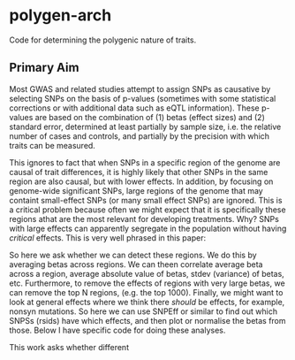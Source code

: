 # polygen-arch
Code for determining the polygenic nature of traits.

## Primary Aim
Most GWAS and related studies attempt to assign SNPs as causative by selecting SNPs on the basis of p-values (sometimes with some statistical corrections or with additional data such as eQTL information). These p-values are based on the combination of (1) betas (effect sizes) and (2) standard error, determined at least partially by sample size, i.e. the relative number of cases and controls, and partially by the precision with which traits can be measured.

This ignores to fact that when SNPs in a specific region of the genome are causal of trait differences, it is highly likely that other SNPs in the same region are also causal, but with lower effects. In addition, by focusing on genome-wide significant SNPs, large regions of the genome that may containt small-effect SNPs (or many small effect SNPs) are ignored. This is a critical problem because often we might expect that it is specifically these regions athat are the most relevant for developing treatments. Why? SNPs with large effects can apparently segregate in the population without having *critical* effects. This is very well phrased in this paper:

So here we ask whether we can detect these regions. We do this by averaging betas across regions. We can theen correlate average beta across a region, average absolute value of betas, stdev (variance) of betas, etc. Furthermore, to remove the effects of regions with very large betas, we can remove the top N regions, (e.g. the top 1000). Finally, we might want to look at general effects where we think there *should* be effects, for example, nonsyn mutations. So here we can use SNPEff or similar to find out which SNPSs (rsids) have which effects, and then plot or normalise the betas from those. Below I have specific code for doing these analyses.
 
This work asks whether different 
